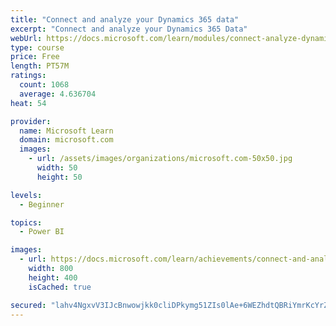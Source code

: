```yaml
---
title: "Connect and analyze your Dynamics 365 data​"
excerpt: "Connect and analyze your Dynamics 365 Data​"
webUrl: https://docs.microsoft.com/learn/modules/connect-analyze-dynamics-365-data/
type: course
price: Free
length: PT57M
ratings:
  count: 1068
  average: 4.636704
heat: 54

provider:
  name: Microsoft Learn
  domain: microsoft.com
  images:
    - url: /assets/images/organizations/microsoft.com-50x50.jpg
      width: 50
      height: 50

levels:
  - Beginner

topics:
  - Power BI

images:
  - url: https://docs.microsoft.com/learn/achievements/connect-and-analyze-your-microsoft-dynamics-365-data-social.png
    width: 800
    height: 400
    isCached: true

secured: "lahv4NgxvV3IJcBnwowjkk0cliDPkymg51ZIs0lAe+6WEZhdtQBRiYmrKcYrZ1grKzbQjcRbeRh7yUGyc+riMtwhs8uLLa0JiXU3/eARfFgUMy8Y5mjtZlhqehMiJoO1kgeOFkfdD5FgRXJQ9Ml0MUB/bRMMSzOdYxyc+BrRGHlr35TOtGDJCWVa23lAtJMJvw5kkZz1UridVAHKQqzkFih3Fa0I6cRshOA2MLcwuzsNxn9okEO+JFTlc721ZjGkCIyRYy4VkZeqSjQOLhJVBdjNdhC8N4Uwq6991xMoRiEm8oYtk4Cb0PF6vQOFKvHGjVJgSTFe1Pi++AtZDCeWrwN4qwiAwx0jWcBN+VNbAJxKqqczAgzSC35dPG3okEZjMJq5A1z7/ab5K70J6MKW8HfbXtcO6pYRb6Iwp68DWYQ=;6lVZUT5MCXNHlBkkK7qkqg=="
---
```



